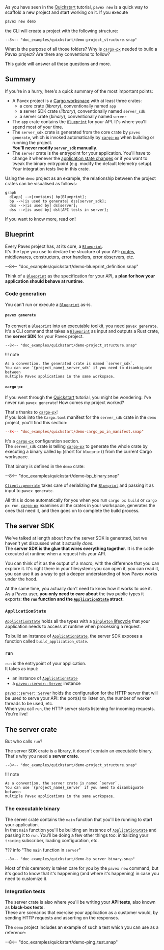As you have seen in the [Quickstart](../getting_started/quickstart/index.md) tutorial, 
`pavex new` is a quick way to scaffold a new project and start working on it. 
If you execute 

```bash
pavex new demo
``` 

the CLI will create a project with the following structure:

```text
--8<-- "doc_examples/quickstart/demo-project_structure.snap"
```

What is the purpose of all those folders? Why is [`cargo-px`][cargo-px] needed to build a Pavex project?
Are there any conventions to follow?

This guide will answer all these questions and more.

## Summary

If you're in a hurry, here's a quick summary of the most important points:

- A Pavex project is a [Cargo workspace](https://doc.rust-lang.org/cargo/reference/workspaces.html)
  with at least three crates: 
    - a core crate (_library_), conventionally named `app`
    - a server SDK crate (_library_), conventionally named `server_sdk`
    - a server crate (_binary_), conventionally named `server`
- The `app` crate contains the [`Blueprint`][Blueprint] for your API. It's where you'll spend most of your time.
- The `server_sdk` crate is generated from the core crate by `pavex generate`, which is invoked automatically
  by [`cargo-px`][cargo-px] when building or running the project.  
  **You'll never modify `server_sdk` manually**. 
- The `server` crate is the entrypoint for your application.
  You'll have to change it whenever the [application state changes](dependency_injection/core_concepts/application_state.md) 
  or if you want to tweak the binary entrypoint (e.g. modify the default telemetry setup).
  Your integration tests live in this crate.

Using the `demo` project as an example, the relationship between the project crates can be visualised as follows:

```mermaid
graph 
  d[app] -->|contains| bp[Blueprint];
  bp -->|is used to generate| dss[server_sdk];
  dss -->|is used by| ds[server];
  dss -->|is used by| dst[API tests in server];
```

If you want to know more, read on!

## Blueprint

Every Pavex project has, at its core, a [`Blueprint`][Blueprint].  
It's the type you use to declare the structure of your API:
[routes], [middlewares], [constructors], [error handlers], [error observers], etc.

--8<-- "doc_examples/quickstart/demo-blueprint_definition.snap"

Think of a [`Blueprint`][Blueprint] as the specification for your API, a **plan for how your application should behave at
runtime**.

### Code generation

You can't run or execute a [`Blueprint`][Blueprint] as-is.

#### `pavex generate`

To convert a [`Blueprint`][Blueprint] into an executable toolkit, you need `pavex generate`.
It's a CLI command that takes a [`Blueprint`][Blueprint] as input and outputs a
Rust crate, the **server SDK** for your Pavex project.

```text hl_lines="3"
--8<-- "doc_examples/quickstart/demo-project_structure.snap"
```

!!! note

    As a convention, the generated crate is named `server_sdk`.  
    You can use `{project_name}_server_sdk` if you need to disambiguate between
    multiple Pavex applications in the same workspace.

#### `cargo-px`

If you went through the [Quickstart](../getting_started/quickstart/index.md) tutorial, you might be
wondering: I've never run `pavex generate`! How comes my project worked?

That's thanks to [`cargo-px`][cargo-px]!  
If you look into the `Cargo.toml` manifest for the `server_sdk` crate in the `demo` project,
you'll find this section:

```toml
--8<-- "doc_examples/quickstart/demo-cargo_px_in_manifest.snap"
```

It's a [`cargo-px`][cargo-px] configuration section.  
The `server_sdk` crate is telling [`cargo-px`][cargo-px] to generate the whole crate
by executing a binary called `bp` (short for `blueprint`) from the current Cargo workspace.

That binary is defined in the `demo` crate:

--8<-- "doc_examples/quickstart/demo-bp_binary.snap"

[`Client::generate`][Client::generate] takes care of serializing the [`Blueprint`][Blueprint]
and passing it as input to `pavex generate`.

All this is done automatically for you when you run `cargo px build` or `cargo px run`.
[`cargo-px`][cargo-px] examines all the crates in your workspace, generates the ones
that need it, and then goes on to complete the build process.

## The server SDK

We've talked at length about how the server SDK is generated, but we haven't yet
discussed what it actually _does_.  
The **server SDK is the glue that wires everything together**. It is the code
executed at runtime when a request hits your API.

You can think of it as the output of a macro, with the difference that you can explore it.
It's right there in your filesystem: you can open it, you can read it, you can use it as a way
to get a deeper understanding of how Pavex works under the hood.

At the same time, you actually don't need to know how it works to use it.  
As a Pavex user, **you only need to care about** the two public types it exports: **the `run` function and the [`ApplicationState`](#applicationstate)
struct**.

### `ApplicationState`

[`ApplicationState`](dependency_injection/core_concepts/application_state.md) holds all the types
with a [`Singleton` lifecycle][Lifecycle::Singleton] that your application needs to access at runtime when processing a request.

To build an instance of [`ApplicationState`](dependency_injection/core_concepts/application_state.md), 
the server SDK exposes a function called `build_application_state`.

### `run`

`run` is the entrypoint of your application.  
It takes as input:

- an instance of [`ApplicationState`](#applicationstate)
- a [`pavex::server::Server`][Server] instance

[`pavex::server::Server`][Server] holds the configuration for the HTTP server that will be used to serve your API:
the port(s) to listen on, the number of worker threads to be used, etc.  
When you call `run`, the HTTP server starts listening for incoming requests.
You're live!

## The server crate

But who calls `run`?

The server SDK crate is a library, it doesn't contain an executable binary.  
That's why you need a **server crate**.

```text hl_lines="2"
--8<-- "doc_examples/quickstart/demo-project_structure.snap"
```

!!! note

    As a convention, the server crate is named `server`.  
    You can use `{project_name}_server` if you need to disambiguate between
    multiple Pavex applications in the same workspace.

### The executable binary

The server crate contains the `main` function that you'll be running to start your application.  
In that `main` function you'll be building an instance of [`ApplicationState`](#applicationstate) and passing it to `run`.
You'll be doing a few other things too: initializing your `tracing` subscriber, loading
configuration, etc.

??? info "The `main` function in `server`"

    --8<-- "doc_examples/quickstart/demo-bp_server_binary.snap"

Most of this ceremony is taken care for you by the `pavex new` command, but it's good to know
that it's happening (and where it's happening) in case you need to customize it.

### Integration tests

The server crate is also where you'll be writing your **API tests**, also known as **black-box tests**.  
These are scenarios that exercise your application as a customer would, by sending HTTP requests and asserting on the
responses.

The `demo` project includes an example of such a test which you can use as a reference:

--8<-- "doc_examples/quickstart/demo-ping_test.snap"

[Blueprint]: ../../api_reference/pavex/blueprint/struct.Blueprint.html
[Client::generate]: ../../api_reference/pavex_cli_client/client/struct.Client.html#method.generate
[Lifecycle::Singleton]: ../../api_reference/pavex/blueprint/constructor/enum.Lifecycle.html#variant.Singleton
[Server]: ../../api_reference/pavex/server/struct.Server.html

[routes]: routing/index.md
[constructors]: dependency_injection/index.md
[middlewares]: middleware/index.md
[error handlers]: errors/error_handlers.md
[error observers]: errors/error_observers.md
[cargo-px]: https://github.com/LukeMathWalker/cargo-px